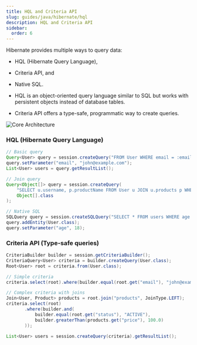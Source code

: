 ```yaml
---
title: HQL and Criteria API
slug: guides/java/hibernate/hql
description: HQL and Criteria API
sidebar:
  order: 6
---
```



Hibernate provides multiple ways to query data: 
- HQL (Hibernate Query Language), 
- Criteria API, and 
- Native SQL. 
- HQL is an object-oriented query language similar to SQL but works with persistent objects instead of database tables. 

- Criteria API offers a type-safe, programmatic way to create queries.

![Core Architecture](/img/java/hibernate/hql.svg)

### HQL (Hibernate Query Language)
```java
// Basic query
Query<User> query = session.createQuery("FROM User WHERE email = :email", User.class);
query.setParameter("email", "john@example.com");
List<User> users = query.getResultList();

// Join query
Query<Object[]> query = session.createQuery(
    "SELECT u.username, p.productName FROM User u JOIN u.products p WHERE u.id = :userId", 
    Object[].class
);

// Native SQL
SQLQuery query = session.createSQLQuery("SELECT * FROM users WHERE age > :age");
query.addEntity(User.class);
query.setParameter("age", 18);
```

### Criteria API (Type-safe queries)
```java
CriteriaBuilder builder = session.getCriteriaBuilder();
CriteriaQuery<User> criteria = builder.createQuery(User.class);
Root<User> root = criteria.from(User.class);

// Simple criteria
criteria.select(root).where(builder.equal(root.get("email"), "john@example.com"));

// Complex criteria with joins
Join<User, Product> products = root.join("products", JoinType.LEFT);
criteria.select(root)
       .where(builder.and(
           builder.equal(root.get("status"), "ACTIVE"),
           builder.greaterThan(products.get("price"), 100.0)
       ));

List<User> users = session.createQuery(criteria).getResultList();
```